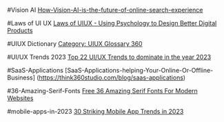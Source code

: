 #Vision AI
[How-Vision-AI-is-the-future-of-online-search-experience](https://think360studio.com/blog/visual-search-technology-online-search-experience)

#Laws of UI UX 
[Laws of UIUX - Using Psychology to Design Better Digital Products](https://think360studio.com/blog/visual-search-technology-online-search-experience)

#UIUX Dictionary
[Category: UIUX  Glossary 360](https://think360studio.com/category/uiux-360?page=34)

#UI/UX Trends 2023
[Top 22 UI/UX Trends to dominate in the year 2023](http://think360.ca/blog/ui-ux-trends-2023)

#SaaS-Applications
[SaaS-Applications-helping-Your-Online-Or-Offline-Business] (https://think360studio.com/blog/saas-applications)

#36-Amazing-Serif-Fonts
[Free 36 Amazing Serif Fonts For Modern Websites](https://think360studio.com/blog/free-36-serif-fonts-modern-websites)

#mobile-apps-in-2023
[30 Striking Mobile App Trends in 2023](https://think360studio.com/blog/30-striking-mobile-app-trends-in-2023)

